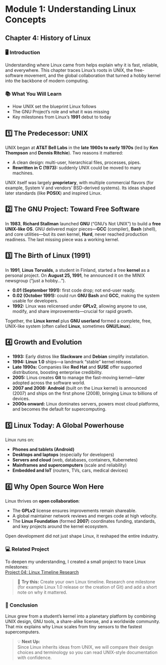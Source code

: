 # Module 1: Understanding Linux Concepts

## Chapter 4: History of Linux

### 🖥️ Introduction
Understanding where Linux came from helps explain why it is fast, reliable, and everywhere. This chapter traces Linux’s roots in UNIX, the free-software movement, and the global collaboration that turned a hobby kernel into the backbone of modern computing.

### 📚 What You Will Learn
- How UNIX set the blueprint Linux follows  
- The GNU Project’s role and what it was missing  
- Key milestones from Linux’s **1991** debut to today  

## 1️⃣ The Predecessor: UNIX
UNIX began at **AT&T Bell Labs** in the **late 1960s to early 1970s** (led by **Ken Thompson** and **Dennis Ritchie**). Two reasons it mattered:

- A clean design: multi-user, hierarchical files, processes, pipes.  
- **Rewritten in C (1973):** suddenly UNIX could be moved to many machines.  

UNIX itself was largely **proprietary**, with multiple commercial flavors (for example, System V and vendors’ BSD-derived systems). Its ideas shaped later standards (like **POSIX**) and inspired Linux.

## 2️⃣ The GNU Project: Toward Free Software
In **1983**, **Richard Stallman** launched **GNU** (“GNU’s Not UNIX”) to build a **free UNIX-like OS**. GNU delivered major pieces—**GCC** (compiler), **Bash** (shell), and core utilities—but its own kernel, **Hurd**, never reached production readiness. The last missing piece was a working kernel.

## 3️⃣ The Birth of Linux (1991)
In **1991**, **Linus Torvalds**, a student in Finland, started a free **kernel** as a personal project. On **August 25, 1991**, he announced it on the MINIX newsgroup (“just a hobby…”).

- **0.01 (September 1991):** first code drop; not end-user ready.  
- **0.02 (October 1991):** could run **GNU Bash** and **GCC**, making the system usable for developers.  
- **1992:** Linux was relicensed under **GPLv2**, allowing anyone to use, modify, and share improvements—crucial for rapid growth.  

Together, the **Linux kernel** plus **GNU userland** formed a complete, free, UNIX-like system (often called **Linux**, sometimes **GNU/Linux**).

## 4️⃣ Growth and Evolution
- **1993:** Early distros like **Slackware** and **Debian** simplify installation.  
- **1994:** **Linux 1.0** ships—a landmark “stable” kernel release.  
- **Late 1990s:** Companies like **Red Hat** and **SUSE** offer supported distributions, boosting enterprise credibility.  
- **2005:** Linus creates **Git** to manage the fast-moving kernel—later adopted across the software world.  
- **2007 and 2008:** **Android** (built on the Linux kernel) is announced (2007) and ships on the first phone (2008), bringing Linux to billions of devices.  
- **2000s onward:** Linux dominates servers, powers most cloud platforms, and becomes the default for supercomputing.

## 5️⃣ Linux Today: A Global Powerhouse
Linux runs on:  
- **Phones and tablets (Android)**  
- **Desktops and laptops** (especially for developers)  
- **Servers and cloud** (web, databases, containers, Kubernetes)  
- **Mainframes and supercomputers** (scale and reliability)  
- **Embedded and IoT** (routers, TVs, cars, medical devices)  

## 6️⃣ Why Open Source Won Here
Linux thrives on **open collaboration**:  
- The **GPLv2** license ensures improvements remain shareable.  
- A global maintainer network reviews and merges code at high velocity.  
- The **Linux Foundation** (formed **2007**) coordinates funding, standards, and key projects around the kernel ecosystem.  

Open development did not just shape Linux, it reshaped the entire industry.

### 💻 Related Project

To deepen my understanding, I created a small project to trace Linux milestones:  
[Project 04: Linux Timeline Research](https://github.com/anup-moitra/foundational-linux-training/blob/main/Projects/04-linux-timeline.md)  

> 🔎 **Try this:** Create your own Linux timeline. Research one milestone (for example Linux 1.0 release or the creation of Git) and add a short note on why it mattered.  

### 🏁 Conclusion
Linux grew from a student’s kernel into a planetary platform by combining UNIX design, GNU tools, a share-alike license, and a worldwide community. That mix explains why Linux scales from tiny sensors to the fastest supercomputers.

> 💡 **Next Up:**  
> Since Linux inherits ideas from UNIX, we will compare their design choices and terminology so you can read UNIX-style documentation with confidence.  
